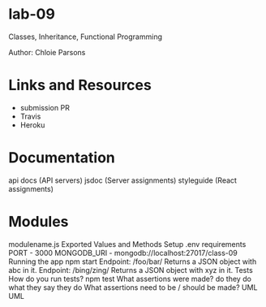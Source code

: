 # lab-09
Classes, Inheritance, Functional Programming

Author: Chloie Parsons

# Links and Resources
* submission PR
* Travis
* Heroku

# Documentation
api docs (API servers)
jsdoc (Server assignments)
styleguide (React assignments)

# Modules
modulename.js
Exported Values and Methods
Setup
.env requirements
PORT - 3000
MONGODB_URI - mongodb://localhost:27017/class-09
Running the app
npm start
Endpoint: /foo/bar/
Returns a JSON object with abc in it.
Endpoint: /bing/zing/
Returns a JSON object with xyz in it.
Tests
How do you run tests? npm test
What assertions were made? do they do what they say they do
What assertions need to be / should be made?
UML
UML